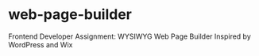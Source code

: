 # web-page-builder
 Frontend Developer Assignment: WYSIWYG Web Page Builder Inspired by WordPress and Wix
